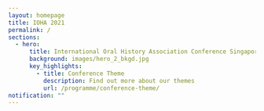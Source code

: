 ```yaml
---
layout: homepage
title: IOHA 2021
permalink: /
sections:
  - hero:
      title: International Oral History Association Conference Singapore
      background: images/hero_2_bkgd.jpg
      key_highlights:
        - title: Conference Theme
          description: Find out more about our themes
          url: /programme/conference-theme/
notification: ""
---
```

